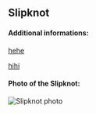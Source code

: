 ## Slipknot
#### Additional informations:
[hehe](hehe)

[hihi](hihi)

#### Photo of the Slipknot:
![Slipknot photo](https://upload.wikimedia.org/wikipedia/commons/thumb/2/20/SlipKnot.jpg/220px-SlipKnot.jpg)
